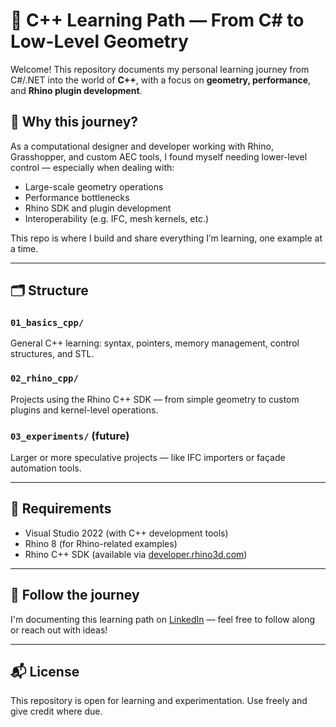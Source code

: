 # 🧠 C++ Learning Path — From C# to Low-Level Geometry

Welcome! This repository documents my personal learning journey from C#/.NET into the world of **C++**, with a focus on **geometry, performance**, and **Rhino plugin development**.

## 🎯 Why this journey?

As a computational designer and developer working with Rhino, Grasshopper, and custom AEC tools, I found myself needing lower-level control — especially when dealing with:

- Large-scale geometry operations
- Performance bottlenecks
- Rhino SDK and plugin development
- Interoperability (e.g. IFC, mesh kernels, etc.)

This repo is where I build and share everything I’m learning, one example at a time.

---

## 🗂️ Structure

### `01_basics_cpp/`
General C++ learning: syntax, pointers, memory management, control structures, and STL.

### `02_rhino_cpp/`
Projects using the Rhino C++ SDK — from simple geometry to custom plugins and kernel-level operations.

### `03_experiments/` (future)
Larger or more speculative projects — like IFC importers or façade automation tools.

---

## 🔧 Requirements

- Visual Studio 2022 (with C++ development tools)
- Rhino 8 (for Rhino-related examples)
- Rhino C++ SDK (available via [developer.rhino3d.com](https://developer.rhino3d.com))

---

## 🚀 Follow the journey

I'm documenting this learning path on [LinkedIn]([https://linkedin.com](https://www.linkedin.com/in/pedrocortesnieves/)) — feel free to follow along or reach out with ideas!

---

## 📬 License

This repository is open for learning and experimentation. Use freely and give credit where due.
